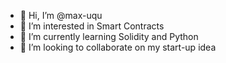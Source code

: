 - 👋 Hi, I’m @max-uqu
- 👀 I’m interested in Smart Contracts
- 🌱 I’m currently learning Solidity and Python
- 💞️ I’m looking to collaborate on my start-up idea

<!---
max-uqu/max-uqu is a ✨ special ✨ repository because its `README.md` (this file) appears on your GitHub profile.
You can click the Preview link to take a look at your changes.
--->
